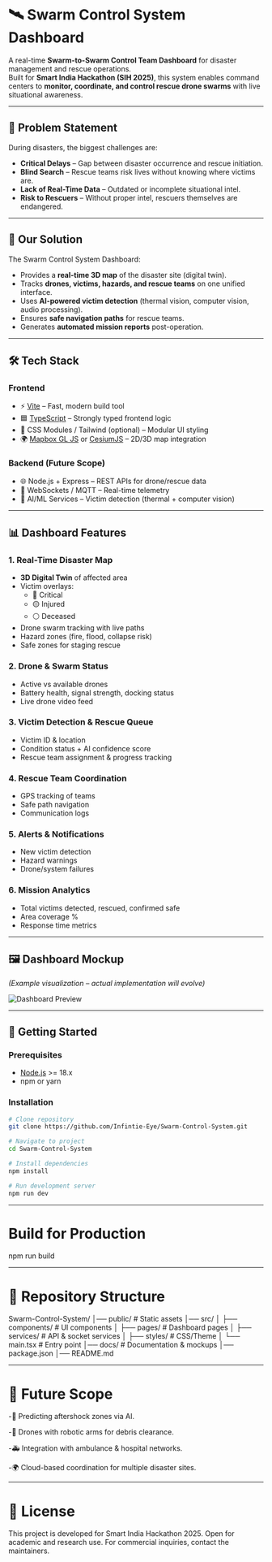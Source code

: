 # 🛰️ Swarm Control System Dashboard

A real-time **Swarm-to-Swarm Control Team Dashboard** for disaster management and rescue operations.  
Built for **Smart India Hackathon (SIH 2025)**, this system enables command centers to **monitor, coordinate, and control rescue drone swarms** with live situational awareness.

---

## 🚨 Problem Statement
During disasters, the biggest challenges are:
- **Critical Delays** – Gap between disaster occurrence and rescue initiation.  
- **Blind Search** – Rescue teams risk lives without knowing where victims are.  
- **Lack of Real-Time Data** – Outdated or incomplete situational intel.  
- **Risk to Rescuers** – Without proper intel, rescuers themselves are endangered.  

---

## 🎯 Our Solution
The Swarm Control System Dashboard:
- Provides a **real-time 3D map** of the disaster site (digital twin).  
- Tracks **drones, victims, hazards, and rescue teams** on one unified interface.  
- Uses **AI-powered victim detection** (thermal vision, computer vision, audio processing).  
- Ensures **safe navigation paths** for rescue teams.  
- Generates **automated mission reports** post-operation.  

---

## 🛠️ Tech Stack

### Frontend
- ⚡ [Vite](https://vitejs.dev/) – Fast, modern build tool  
- 🟦 [TypeScript](https://www.typescriptlang.org/) – Strongly typed frontend logic  
- 🎨 CSS Modules / Tailwind (optional) – Modular UI styling  
- 🌍 [Mapbox GL JS](https://docs.mapbox.com/mapbox-gl-js/) or [CesiumJS](https://cesium.com/platform/cesiumjs/) – 2D/3D map integration  

### Backend (Future Scope)
- 🌐 Node.js + Express – REST APIs for drone/rescue data  
- 🔌 WebSockets / MQTT – Real-time telemetry  
- 🧠 AI/ML Services – Victim detection (thermal + computer vision)  

---

## 📊 Dashboard Features

### 1. Real-Time Disaster Map
- **3D Digital Twin** of affected area  
- Victim overlays:  
  - 🔴 Critical  
  - 🟡 Injured  
  - ⚪ Deceased  
- Drone swarm tracking with live paths  
- Hazard zones (fire, flood, collapse risk)  
- Safe zones for staging rescue  

### 2. Drone & Swarm Status
- Active vs available drones  
- Battery health, signal strength, docking status  
- Live drone video feed  

### 3. Victim Detection & Rescue Queue
- Victim ID & location  
- Condition status + AI confidence score  
- Rescue team assignment & progress tracking  

### 4. Rescue Team Coordination
- GPS tracking of teams  
- Safe path navigation  
- Communication logs  

### 5. Alerts & Notifications
- New victim detection  
- Hazard warnings  
- Drone/system failures  

### 6. Mission Analytics
- Total victims detected, rescued, confirmed safe  
- Area coverage %  
- Response time metrics  

---

## 🖼️ Dashboard Mockup
*(Example visualization – actual implementation will evolve)*  

![Dashboard Preview](docs/dashboard-preview.png)

---

## 🚀 Getting Started

### Prerequisites
- [Node.js](https://nodejs.org/) >= 18.x  
- npm or yarn  

### Installation
```bash
# Clone repository
git clone https://github.com/Infintie-Eye/Swarm-Control-System.git

# Navigate to project
cd Swarm-Control-System

# Install dependencies
npm install

# Run development server
npm run dev
```

--- 

# Build for Production
npm run build

---

# 📂 Repository Structure

Swarm-Control-System/
│── public/              # Static assets
│── src/
│   ├── components/      # UI components
│   ├── pages/           # Dashboard pages
│   ├── services/        # API & socket services
│   ├── styles/          # CSS/Theme
│   └── main.tsx         # Entry point
│── docs/                # Documentation & mockups
│── package.json
│── README.md

---

# 📌 Future Scope

-🤖 Predicting aftershock zones via AI.

-🦾 Drones with robotic arms for debris clearance.

-🚑 Integration with ambulance & hospital networks.

-🌍 Cloud-based coordination for multiple disaster sites.

---

# 📜 License

This project is developed for Smart India Hackathon 2025.
Open for academic and research use. For commercial inquiries, contact the maintainers.
